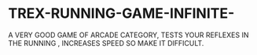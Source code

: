 # TREX-RUNNING-GAME-INFINITE-
A VERY GOOD GAME OF ARCADE CATEGORY, TESTS YOUR REFLEXES IN THE RUNNING , INCREASES SPEED SO MAKE IT DIFFICULT.
